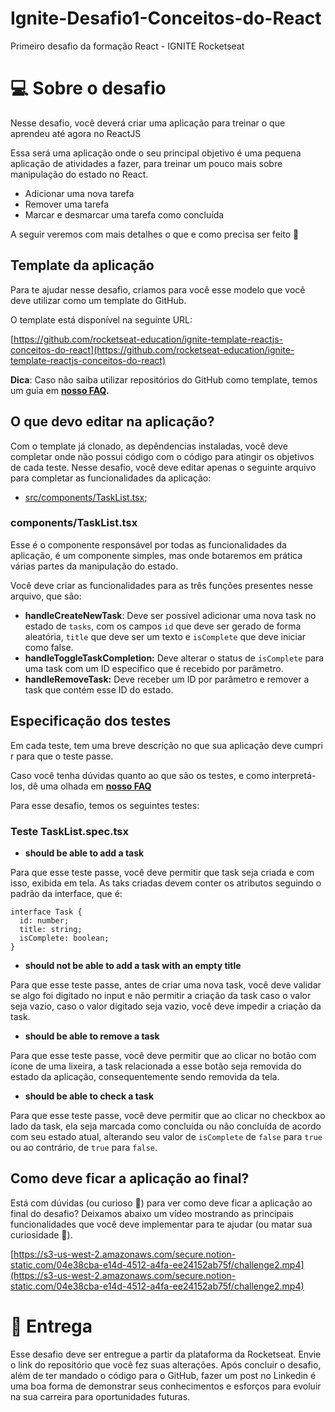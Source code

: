 # Ignite-Desafio1-Conceitos-do-React
Primeiro desafio da formação React - IGNITE Rocketseat

# 💻 Sobre o desafio

Nesse desafio, você deverá criar uma aplicação para treinar o que aprendeu até agora no ReactJS

Essa será uma aplicação onde o seu principal objetivo é uma pequena aplicação de atividades a fazer, para treinar um pouco mais sobre manipulação do estado no React.

- Adicionar uma nova tarefa
- Remover uma tarefa
- Marcar e desmarcar uma tarefa como concluída

A seguir veremos com mais detalhes o que e como precisa ser feito 🚀

## Template da aplicação

Para te ajudar nesse desafio, criamos para você esse modelo que você deve utilizar como um template do GitHub.

O template está disponível na seguinte URL: 

[https://github.com/rocketseat-education/ignite-template-reactjs-conceitos-do-react](https://github.com/rocketseat-education/ignite-template-reactjs-conceitos-do-react)

**Dica**: Caso não saiba utilizar repositórios do GitHub como template, temos um guia em **[nosso FAQ](https://www.notion.so/FAQ-Desafios-ddd8fcdf2339436a816a0d9e45767664).**

## O que devo editar na aplicação?

Com o template já clonado, as depêndencias instaladas, você deve completar onde não possui código com o código para atingir os objetivos de cada teste. Nesse desafio, você deve editar apenas o seguinte arquivo para completar as funcionalidades da aplicação:

- [src/components/TaskList.tsx;](https://github.com/rocketseat-education/ignite-template-reactjs-conceitos-do-react/blob/main/src/components/TaskList.tsx)

### components/TaskList.tsx

Esse é o componente responsável por todas as funcionalidades da aplicação, é um componente simples, mas onde botaremos em prática várias partes da manipulação do estado.

Você deve criar as funcionalidades para as três funções presentes nesse arquivo, que são:

- **handleCreateNewTask**: Deve ser possível adicionar uma nova task no estado de `tasks`, com os campos `id` que deve ser gerado de forma aleatória, `title` que deve ser um texto e `isComplete` que deve iniciar como false.
- **handleToggleTaskCompletion:** Deve alterar o status de `isComplete` para uma task com um ID específico que é recebido por parâmetro.
- **handleRemoveTask:** Deve receber um ID por parâmetro e remover a task que contém esse ID do estado.

## Especificação dos testes

Em cada teste, tem uma breve descrição no que sua aplicação deve cumprir para que o teste passe.

Caso você tenha dúvidas quanto ao que são os testes, e como interpretá-los, dê uma olhada em **[nosso FAQ](https://www.notion.so/FAQ-Desafios-ddd8fcdf2339436a816a0d9e45767664)**

Para esse desafio, temos os seguintes testes:

### Teste TaskList.spec.tsx

- **should be able to add a task**

Para que esse teste passe, você deve permitir que task seja criada e com isso, exibida em tela. As taks criadas devem conter os atributos seguindo o padrão da interface, que é:

```tsx
interface Task {
  id: number;
  title: string;
  isComplete: boolean;
}
```

- **should not be able to add a task with an empty title**

Para que esse teste passe, antes de criar uma nova task, você deve validar se algo foi digitado no input e não permitir a criação da task caso o valor seja vazio, caso o valor digitado seja vazio, você deve impedir a criação da task.

- **should be able to remove a task**

Para que esse teste passe, você deve permitir que ao clicar no botão com ícone de uma lixeira, a task relacionada a esse botão seja removida do estado da aplicação, consequentemente sendo removida da tela.

- **should be able to check a task**

Para que esse teste passe, você deve permitir que ao clicar no checkbox ao lado da task, ela seja marcada como concluída ou não concluída de acordo com seu estado atual, alterando seu valor de `isComplete` de `false` para `true` ou ao contrário, de `true` para `false`. 

## Como deve ficar a aplicação ao final?

Está com dúvidas (ou curioso 👀) para ver como deve ficar a aplicação ao final do desafio? Deixamos abaixo um vídeo mostrando as principais funcionalidades que você deve implementar para te ajudar (ou matar sua curiosidade 👀).

[https://s3-us-west-2.amazonaws.com/secure.notion-static.com/04e38cba-e14d-4512-a4fa-ee24152ab75f/challenge2.mp4](https://s3-us-west-2.amazonaws.com/secure.notion-static.com/04e38cba-e14d-4512-a4fa-ee24152ab75f/challenge2.mp4)

# 📅 Entrega

Esse desafio deve ser entregue a partir da plataforma da Rocketseat. Envie o link do repositório que você fez suas alterações. Após concluir o desafio, além de ter mandado o código para o GitHub, fazer um post no Linkedin é uma boa forma de demonstrar seus conhecimentos e esforços para evoluir na sua carreira para oportunidades futuras.
